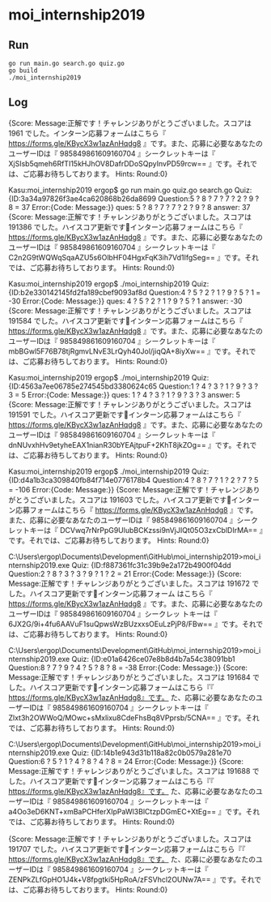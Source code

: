 # moi_internship2019

## Run

```
go run main.go search.go quiz.go
go build
./moi_internship2019
```

## Log

{Score: Message:正解です！チャレンジありがとうございました。スコアは 1961 でした。インターン応募フォームはこちら『 https://forms.gle/KBycX3w1azAnHqdg8 』です。また、応募に必要なあなたのユーザーIDは『 985849861609160704 』シークレットキーは『 XjSIsb5qmeh6RfTI15kHJhOV8DafrDDoSQpyInvPD59rcw== 』です。それでは、ご応募お待ちしております。 Hints: Round:0}

Kasu:moi_internship2019 ergop$ go run main.go  quiz.go search.go
Quiz: {ID:3a34a97826f3ae4ca620868b26da8699 Question:5 ? 8 ? 7 ? 7 ? 2 ? 9 ? 8 = 37 Error:{Code: Message:}}
ques: 5 ? 8 ? 7 ? 7 ? 2 ? 9 ? 8
answer: 37
{Score: Message:正解です！チャレンジありがとうございました。スコアは 191386 でした。ハイスコア更新です👏インターン応募フォームはこちら『 https://forms.gle/KBycX3w1azAnHqdg8 』です。また、応募に必要なあなたのユーザーIDは『 985849861609160704 』シークレットキーは『 C2n2G9tWQWqSqaAZU5s6OlbHF04HgxFqK3ih7Vd1IfgSeg== 』です。それでは、ご応募お待ちしております。 Hints: Round:0}


Kasu:moi_internship2019 ergop$ ./moi_internship2019 
Quiz: {ID:b2e330142145fd2fa189cbef9093af8d Question:4 ? 5 ? 2 ? 1 ? 9 ? 5 ? 1 = -30 Error:{Code: Message:}}
ques: 4 ? 5 ? 2 ? 1 ? 9 ? 5 ? 1
answer: -30
{Score: Message:正解です！チャレンジありがとうございました。スコアは 191584 でした。ハイスコア更新です👏インターン応募フォームはこちら『 https://forms.gle/KBycX3w1azAnHqdg8 』です。また、応募に必要なあなたのユーザーIDは『 985849861609160704 』シークレットキーは『 mbBGwl5F76B78tjRgmvLNvE3LrQyh40Jol/jiqQA+8iyXw== 』です。それでは、ご応募お待ちしております。 Hints: Round:0}

Kasu:moi_internship2019 ergop$ ./moi_internship2019 
Quiz: {ID:4563a7ee06785e274545bd3380624c65 Question:1 ? 4 ? 3 ? 1 ? 9 ? 3 ? 3 = 5 Error:{Code: Message:}}
ques: 1 ? 4 ? 3 ? 1 ? 9 ? 3 ? 3
answer: 5
{Score: Message:正解です！チャレンジありがとうございました。スコアは 191591 でした。ハイスコア更新です👏インターン応募フォームはこちら『 https://forms.gle/KBycX3w1azAnHqdg8 』です。また、応募に必要なあなたのユーザーIDは『 985849861609160704 』シークレットキーは『 dnNUvxhHv9etyheEAX1nianR30bYEAjtpuF+2KhT8jkZOg== 』です。それでは、ご応募お待ちしております。 Hints: Round:0}

Kasu:moi_internship2019 ergop$ ./moi_internship2019 
Quiz: {ID:d4a1b3ca309840fb84f714e0776178b4 Question:4 ? 8 ? 7 ? 1 ? 2 ? 7 ? 5 = -106 Error:{Code: Message:}}
{Score: Message:正解です！チャレンジありがとうございました。スコアは 191603 でした。ハイスコア更新です👏インターン応募フォームはこちら『 https://forms.gle/KBycX3w1azAnHqdg8 』です。また、応募に必要なあなたのユーザーIDは『 985849861609160704 』シークレットキーは『 DCVwq7rNrPpG9UlubBCKzssi9nVjJIQt05O3zxCblDIrMA== 』です。それでは、ご応募お待ちしております。 Hints: Round:0}


C:\Users\ergop\Documents\Development\GitHub\moi_internship2019>moi_internship2019.exe
Quiz: {ID:f887361fc31c39b9e2a172b4900f04dd Question:2 ? 8 ? 3 ? 3 ? 9 ? 1 ? 2 = 21 Error:{Code: Message:}}
{Score: Message:正解です！チャレンジありがとうございました。スコアは 191672 でした。ハイスコア更新です👏インターン応募フォーム
はこちら『 https://forms.gle/KBycX3w1azAnHqdg8 』です。また、応募に必要なあなたのユーザーIDは『 985849861609160704 』シークレッ
トキーは『 6JX2G/9i+4fu6AAVuF1suQpwsWzBUzxxsOEuLzPjP8/FBw== 』です。それでは、ご応募お待ちしております。 Hints: Round:0}

C:\Users\ergop\Documents\Development\GitHub\moi_internship2019>moi_internship2019.exe
Quiz: {ID:e01a6426ce07e8b8d4b7a54c38091bb1 Question:8 ? 7 ? 9 ? 4 ? 5 ? 8 ? 8 = -38 Error:{Code: Message:}}
{Score: Message:正解です！チャレンジありがとうございました。スコアは 191684 でした。ハイスコア更新です👏インターン応募フォームはこちら『『 https://forms.gle/KBycX3w1azAnHqdg8』です。
た、応募に必要なあなたのユーザーIDは『 985849861609160704 』シークレットキーは『 Zlxt3h2OWWoQ/MOwc+sMxlixu8CdeFhsBq8VPprsb/5CNA== 』です。それでは、ご応募お待ちしております。 Hints: Round:0}

C:\Users\ergop\Documents\Development\GitHub\moi_internship2019>moi_internship2019.exe
Quiz: {ID:14b1e943d31b118a82c0b0579a281e70 Question:6 ? 5 ? 1 ? 4 ? 8 ? 4 ? 8 = 24 Error:{Code: Message:}}
{Score: Message:正解です！チャレンジありがとうございました。スコアは 191688 でした。ハイスコア更新です👏インターン応募フォームはこちら『『 https://forms.gle/KBycX3w1azAnHqdg8』です。
た、応募に必要なあなたのユーザーIDは『 985849861609160704 』シークレットキーは『 a4Oo3eD6KNT+xmBaPCHferXIpPaWl3BlCtzpDGmEC+XtEg== 』です。それでは、ご応募お待ちしております。 Hints: Round:0}

{Score: Message:正解です！チャレンジありがとうございました。スコアは 191707 でした。ハイスコア更新です👏インターン応募フォームはこちら『『 https://forms.gle/KBycX3w1azAnHqdg8』です。
た、応募に必要なあなたのユーザーIDは『 985849861609160704 』シークレットキーは『 ZENPkZLfGpHO1J4k+V8fpgtki5HpRoA/zFSVhcl2OUNw7A== 』です。それでは、ご応募お待ちしております。 Hints: Round:0}